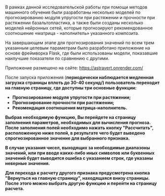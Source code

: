 В рамках данной исследовательской работы при помощи методов машинного обучения были разработаны несколько моделей по прогнозированию модуля упругости при растяжении и прочности при растяжении базальтопластика, а также были созданы несколько моделей нейронных сетей, которые прогнозируют рекомендованное соотношение «матрица - наполнитель» указанного композита.

На завершающем этапе для прогнозирования значений по всем трем указанным целевым параметрам было разработано приложение на основе фреймворка Flask, где были использованы модели, показавшие наилучшие показатели по сравнению с другими.

Приложение размещено на сайте: https://astravert.onrender.com/

После запуска приложения (<b>периодически наблюдается медленная загрузка страницы вплоть до 30-40 секунд/<b>) пользователь переходит на главную страницу, где доступны три основные функции:

- Прогнозирование модуля упругости при растяжении;
- Прогнозирование прочности при растяжении;
- Рекомендация соотношения матрица-наполнитель.

Выбрав необходимую функцию, Вы перейдете на страницу заполнения параметров, необходимых для вычисления прогноза. 
После заполнения полей необходимо нажать кнопку "Рассчитать", расположенную ниже полей, в результате чего будет выведено спрогнозированное значение для выбранного признака. 

В случае указания чисел, выходящих за необходимые диапазоны значений, или при вводе каких-либо иных символов или буквенных значений будет выводится ошибка с указанием строк, где указаны неверные значения.

Для перехода к расчету другого признака предусмотрена кнопка "Вернуться на главную страницу", находящаяся внизу страницы. После этого можно выбрать другую функцию и перейти на страницу расчета.
